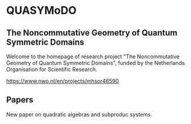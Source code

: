 # QUASYMoDO

## The Noncommutative Geometry of Quantum Symmetric Domains

Welcome to the homepage of research project "The Noncommutative Geometry of Quantum Symmetric Domains", funded by the Netherlands Organisation for Scientific Research. 

https://www.nwo.nl/en/projects/mhsor46590

## Papers

New paper on quadratic algebras and subproduc systems.

<script type="text/javascript">
<!--
var arxiv_authorid = "arici_f1";
//--></script>
<script type="text/javascript" src="https://arxiv.org/js/myarticles.js"></script> 
